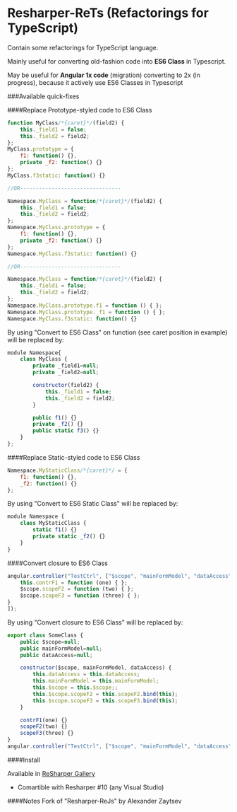 Resharper-ReTs (Refactorings for TypeScript)
==============

Contain some refactorings for TypeScript language.

Mainly useful for converting old-fashion code into **ES6 Class** in Typescript.

May be useful for **Angular 1x code** (migration) converting to 2x (in progress), because it actively use ES6 Classes in Typescript


###Available quick-fixes

####Replace Prototype-styled code to ES6 Class

```javascript
function MyClass/*{caret}*/(field2) {
	this._field1 = false;
	this._field2 = field2;
};
MyClass.prototype = {
	f1: function() {},
	private _f2: function() {}
};
MyClass.f3static: function() {}

//OR--------------------------------

Namespace.MyClass = function/*{caret}*/(field2) {
	this._field1 = false;
	this._field2 = field2;
};
Namespace.MyClass.prototype = {
	f1: function() {},
	private _f2: function() {}
};
Namespace.MyClass.f3static: function() {}

//OR--------------------------------

Namespace.MyClass = function/*{caret}*/(field2) {
	this._field1 = false;
	this._field2 = field2;
};
Namespace.MyClass.prototype.f1 = function () { };
Namespace.MyClass.prototype._f1 = function () { };
Namespace.MyClass.f3static: function() {}
```

By using "Convert to ES6 Class" on function (see caret position in example) will be replaced by: 
```javascript
module Namespace{
	class MyClass {
		private _field1=null;
		private _field2=null;

		constructor(field2) {
			this._field1 = false;
			this._field2 = field2;
		}

		public f1() {}
		private _f2() {}
		public static f3() {}
	}
};
```

####Replace Static-styled code to ES6 Class

```javascript
Namespace.MyStaticClass/*{caret}*/ = {
	f1: function() {},
	_f2: function() {}
};
```

By using "Convert to ES6 Static Class" will be replaced by: 

```javascript
module Namespace {
	class MyStaticClass {
		static f1() {}
		private static _f2() {}
	}
}
```


####Convert closure to ES6 Class

```javascript
angular.controller("TestCtrl", ["$scope", "mainFormModel", "dataAccess", function ($scope, mainFormModel, dataAccess) {
	this.contrF1 = function (one) { };
	$scope.scopeF2 = function (two) { };
	$scope.scopeF3 = function (three) { };
}
]);
```

By using "Convert closure to ES6 Class" will be replaced by: 

```javascript
export class SomeClass {
	public $scope=null;
	public mainFormModel=null;
	public dataAccess=null;

	constructor($scope, mainFormModel, dataAccess) {
		this.dataAccess = this.dataAccess;
		this.mainFormModel = this.mainFormModel;
		this.$scope = this.$scope;;
		this.$scope.scopeF2 = this.scopeF2.bind(this);
		this.$scope.scopeF3 = this.scopeF3.bind(this);
	}

	contrF1(one) {}
	scopeF2(two) {}
	scopeF3(three) {}
}
angular.controller("TestCtrl", ["$scope", "mainFormModel", "dataAccess", SomeClass]);
```

####Install

Available in [ReSharper Gallery](https://resharper-plugins.jetbrains.com/packages/ReSharper.ReTs.R100/)

- Comartible with Resharper #10 (any Visual Studio)

####Notes
Fork of "Resharper-ReJs" by Alexander Zaytsev